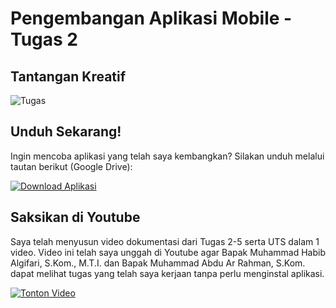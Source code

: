 # Pengembangan Aplikasi Mobile - Tugas 2

## Tantangan Kreatif

![Tugas](https://drive.google.com/uc?export=view&id=1q7UbtJAIIELKsJETWllBCDL_1u8xzoZy)

## Unduh Sekarang!

Ingin mencoba aplikasi yang telah saya kembangkan? Silakan unduh melalui tautan berikut (Google Drive):

[![Download Aplikasi](https://img.shields.io/badge/Download%20App-Get%20App-blue)](https://drive.google.com/file/d/1nc42tFJLmCGXOcAnnEWy7O--ZDmTeI6R/view?usp=sharing)

## Saksikan di Youtube

Saya telah menyusun video dokumentasi dari Tugas 2-5 serta UTS dalam 1 video. Video ini telah saya unggah di Youtube agar Bapak Muhammad Habib Algifari, S.Kom., M.T.I. dan Bapak Muhammad Abdu Ar Rahman, S.Kom. dapat melihat tugas yang telah saya kerjaan tanpa perlu menginstal aplikasi. 

[![Tonton Video](https://img.youtube.com/vi/rp9beA5GL5A/0.jpg)](https://www.youtube.com/watch?v=rp9beA5GL5A)
